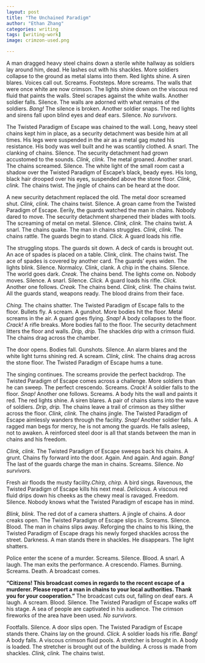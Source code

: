 ```yaml
---
layout: post
title: "The Unchained Paradigm"
author: "Ethan Zhang"
categories: writing
tags: [writing-work]
image: crimzon-used.png

---
```


<html>
  <head>
    <title>The Unchained Paradigm</title>
  </head>
  <body>
  <p>	A man dragged heavy steel chains down a sterile white hallway as soldiers lay around him, dead. He lashes out with his shackles. More soldiers collapse to the ground as metal slams into them. Red lights shine. A siren blares. Voices call out. Screams. Footsteps. More screams. The walls that were once white are now crimson. The lights shine down on the viscous red fluid that paints the walls. Steel scrapes against the white walls. Another soldier falls. Silence. The walls are adorned with what remains of the soldiers. <i>Bang!</i> The silence is broken. Another soldier snaps. The red lights and sirens fall upon blind eyes and deaf ears. Silence. <i>No survivors.</i></p>
  <p>The Twisted Paradigm of Escape was chained to the wall. Long, heavy steel chains kept him in place, as a security detachment was beside him at all times. His legs were suspended in the air as a metal gag muted his resistance. His body was well built and he was scantily clothed. A snarl. The clanking of chains. Silence. The security detachment had grown accustomed to the sounds. <i>Clink, clink.</i> The metal groaned. Another snarl. The chains screamed. Silence. The white light of the small room cast a shadow over the Twisted Paradigm of Escape’s black, beady eyes. His long, black hair drooped over his eyes, suspended above the stone floor. <i>Clink, clink.</i> The chains twist. The jingle of chains can be heard at the door. </p>
<p>A new security detachment replaced the old. The metal door screamed shut. <i>Clink, clink.</i> The chains twist. Silence. A groan came from the Twisted Paradigm of Escape. Eerily, the guards watched the man in chains. Nobody dared to move. The security detachment sharpened their blades with tools. The screaming of metal on metal. Silence. <i>Clink, clink.</i> The chains twist. A snarl. The chains quake. The man in chains struggles. <i>Clink, clink.</i> The chains rattle. The guards begin to stand. <i>Click.</i> A guard loads his rifle. </p>
<p>	The struggling stops. The guards sit down. A deck of cards is brought out. An ace of spades is placed on a table. Clink, clink. The chains twist. The ace of spades is covered by another card. The guards’ eyes widen. The lights blink. Silence. Normalcy. Clink, clank. A chip in the chains. Silence. The world goes dark. <i>Creak.</i> The chains bend. The lights come on. Nobody moves. Silence. A snarl. Silence. <i>Click.</i> A guard loads his rifle. <i>Click.</i> Another one follows. <i>Creak.</i> The chains bend. <i>Clink, clink.</i> The chains twist. All the guards stand, weapons ready. The blood drains from their face.</p>
<p>	<i>Ching.</i> The chains shatter. The Twisted Paradigm of Escape falls to the floor. Bullets fly. A scream. A gunshot. More bodies hit the floor. Metal screams in the air. A guard goes flying. <i>Snap!</i> A body collapses to the floor.<i> Crack! </i>A rifle breaks. More bodies fall to the floor. The security detachment litters the floor and walls. <i>Drip, drip.</i> The shackles drip with a crimson fluid. The chains drag across the chamber.</p>
<p>The door opens. Bodies fall. Gunshots. Silence. An alarm blares and the white light turns shining red. A scream. <i>Clink, clink.</i> The chains drag across the stone floor. The Twisted Paradigm of Escape hums a tune. </p>
<p>	The singing continues. The screams provide the perfect backdrop. The Twisted Paradigm of Escape comes across a challenge. More soldiers than he can sweep. The perfect crescendo. Screams. <i>Crack!</i> A soldier falls to the floor. <i>Snap!</i> Another one follows. Screams. A body hits the wall and paints it red. The red lights shine. A siren blares. A pair of chains slams into the wave of soldiers. <i>Drip, drip.</i> The chains leave a trail of crimson as they slither across the floor. <i>Clink, clink.</i> The chains jingle. The Twisted Paradigm of Escape aimlessly wanders through the facility.<i> Snap!</i> Another soldier falls. A ragged man begs for mercy, he is not among the guards. He falls asleep, not to awaken. A reinforced steel door is all that stands between the man in chains and his freedom.</p>
<p>	<i>Clink, clink.</i> The Twisted Paradigm of Escape sweeps back his chains. A grunt. Chains fly forward into the door. Again. And again. And again. <i>Bang!</i> The last of the guards charge the man in chains. Screams. Silence. <i>No survivors.</i> </p>
<p>	Fresh air floods the musty facility.<i>Chirp, chirp.</i> A bird sings. Ravenous, the Twisted Paradigm of Escape kills his next meal.<i> Delicious.</i> A viscous red fluid drips down his cheeks as the chewy meal is ravaged. Freedom. Silence. Nobody knows what the Twisted Paradigm of escape has in mind.</p>
<p>	<i>Blink, blink.</i> The red dot of a camera shatters. A jingle of chains. A door creaks open. The Twisted Paradigm of Escape slips in. Screams. Silence. Blood. The man in chains slips away. Reforging the chains to his liking, the Twisted Paradigm of Escape drags his newly forged shackles across the street. Darkness. A man stands there in shackles. He disappears. The light shatters. </p>
<p>	Police enter the scene of a murder. Screams. Silence. Blood. A snarl. A laugh. The man exits the performance. A crescendo. Flames. Burning. Screams. Death. A broadcast comes.</p>
<p>	<b>“Citizens! This broadcast comes in regards to the recent escape of a murderer. Please report a man in chains to your local authorities. Thank you for your cooperation.”</b> The broadcast cuts out, falling on deaf ears. A laugh. A scream. Blood. Silence. The Twisted Paradigm of Escape walks off his stage. A sea of people are captivated in his audience. The crimson fireworks of the area have been used. <i>No survivors. </i></p>
<p>	Footfalls. Silence. A door slips open. The Twisted Paradigm of Escape stands there. Chains lay on the ground. <i>Click.</i> A soldier loads his rifle. <i>Bang!</i> A body falls. A viscous crimson fluid pools. A stretcher is brought in. A body is loaded. The stretcher is brought out of the building. A cross is made from shackles. <i>Clink, clink.</i> The chains twist.</p>
